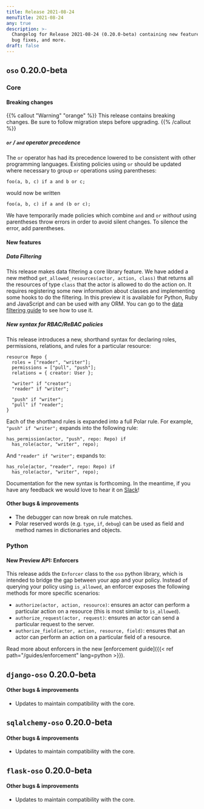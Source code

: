 ```yaml
---
title: Release 2021-08-24
menuTitle: 2021-08-24
any: true
description: >-
  Changelog for Release 2021-08-24 (0.20.0-beta) containing new features,
  bug fixes, and more.
draft: false
---
```


## `oso` 0.20.0-beta

### Core

#### Breaking changes

{{% callout "Warning" "orange" %}}
  This release contains breaking changes. Be sure to follow migration steps
  before upgrading.
{{% /callout %}}

##### `or` / `and` operator precedence

The `or` operator has had its precedence lowered to be consistent with other
programming languages. Existing policies using `or` should be updated where
necessary to group `or` operations using parentheses:

```polar
foo(a, b, c) if a and b or c;
```

would now be written

```polar
foo(a, b, c) if a and (b or c);
```

We have temporarily made policies which combine `and` and `or` _without_
using parentheses throw errors in order to avoid silent changes.
To silence the error, add parentheses.

#### New features

##### Data Filtering

This release makes data filtering a core library feature. We have added a new method `get_allowed_resources(actor, action, class)` that returns all the resources of type `class` that the actor is allowed to do the action on. It requires registering some new information about classes and implementing some hooks to do the filtering. In this preview it is available for Python, Ruby and JavaScript and can be used with any ORM.
You can go to the [data filtering guide](https://docs.osohq.com/guides/data_filtering.html) to see how to use it.

##### New syntax for RBAC/ReBAC policies

This release introduces a new, shorthand syntax for declaring roles,
permissions, relations, and rules for a particular resource:

```polar
resource Repo {
  roles = ["reader", "writer"];
  permissions = ["pull", "push"];
  relations = { creator: User };

  "writer" if "creator";
  "reader" if "writer";

  "push" if "writer";
  "pull" if "reader";
}
```

Each of the shorthand rules is expanded into a full Polar rule. For example,
`"push" if "writer";` expands into the following rule:

```polar
has_permission(actor, "push", repo: Repo) if
  has_role(actor, "writer", repo);
```

And `"reader" if "writer";` expands to:

```polar
has_role(actor, "reader", repo: Repo) if
  has_role(actor, "writer", repo);
```

Documentation for the new syntax is forthcoming. In the meantime, if you have
any feedback we would love to hear it on [Slack][]!

[Slack]: https://join-slack.osohq.com/

#### Other bugs & improvements

- The debugger can now break on rule matches.
- Polar reserved words (e.g. `type`, `if`, `debug`) can be used as field and method names in
  dictionaries and objects.

### Python

#### New Preview API: Enforcers

This release adds the `Enforcer` class to the `oso` python library, which is
intended to bridge the gap between your app and your policy. Instead of
querying your policy using `is_allowed`, an enforcer exposes the following
methods for more specific scenarios:

- `authorize(actor, action, resource)`: ensures an actor can perform a
  particular action on a resource (this is most similar to `is_allowed`).
- `authorize_request(actor, request)`: ensures an actor can send a particular
  request to the server.
- `authorize_field(actor, action, resource, field)`: ensures that an actor can
  perform an action on a particular field of a resource.

Read more about enforcers in the new [enforcement guide]({{< ref path="/guides/enforcement" lang=python >}}).

## `django-oso` 0.20.0-beta

#### Other bugs & improvements

- Updates to maintain compatibility with the core.

## `sqlalchemy-oso` 0.20.0-beta

#### Other bugs & improvements

- Updates to maintain compatibility with the core.

## `flask-oso` 0.20.0-beta

#### Other bugs & improvements

- Updates to maintain compatibility with the core.